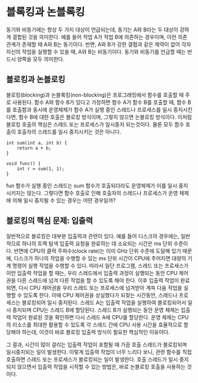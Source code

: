 # 블록킹과 논블록킹

동기와 비동기에는 항상 두 가지 대상이 언급되는데, 동기는 A와 B라는 두 대상이 강하게 결합된 것을 의미한다. 예를 들어 작업 A가 작업 B에 의존하는 경우이며, 이런 의존 관계가 존재할 때 A와 B는 동기이다. 반면, A와 B가 강한 결합과 같은 제약이 없어 각자 자신의 작업을 실행할 수 있을 때, A와 B는 비동기이다. 동기와 비동기를 언급할 때는 반드시 양쪽을 모두 의미한다. 

## 블로킹과 논블로킹
블로킹(blocking)과 논블록킹(non-blocking)은 프로그래밍에서 함수를 호출할 때 주로 사용된다. 함수 A와 함수 B가 있다고 가정하면 함수 A가 함수 B를 호출할 때, 함수 B를 호출함과 동시에 운영체제가 함수 A가 실행 중인 스레드나 프로세스를 일시 중지시킨다면, 함수 B에 대한 호출은 블로킹 방식이며, 그렇지 않으면 논블로킹 방식이다. 이처럼 블로킹 호출의 핵심은 스레드 또는 프로세스가 일시중지 되는것이다. 
물론 모두 함수 호출이 호출자의 스레드를 일시 중지시키는 것은 아니다. 
```
int sum(int a, int b) {
	return a + b;
}

void func() {
	int r = sum(1, 1);
}
```
fun 함수가 실행 중인 스레드는 sum 함수가 호출되더라도 운영체제가 이를 일시 중지시키지는 않는다. 그렇다면 함수 호출로 인해 호출자의 스레드나 프로세스가 운영 체제에 의해 일시 중지될 수 있는 경우는 어떤 경우일까?

## 블로킹의 핵심 문제: 입출력
일반적으로 블로킹은 대부분 입출력과 관련이 있다. 예를 들어 디스크의 경우에는, 일반적으로 하나의 트랙 탐색 입출력 요청을 완료하는 데 소요되는 시간은 ms 단위 수준이다. 반면에 CPU의 클럭 주파수(clock rate)는 이미 GHz 단위 수준에 도달해 있기 때문에, 디스크가 하나의 작업을 수행할 수 있는 ms 단위 시간이 CPU에 주어지면 대량의 기계 명령어 실행 작업을 수행할 수 있다. 따라서 일단 프로그램, 스레드 또는 프로세스가 이런 입출력 작업을 할 때는, 우리 스레드에서 입출력 과정이 실행되는 동안 CPU 제어권을 다른 스레드에 넘겨 다른 작업을 할 수 있도록 해야 한다. 이후 입출력 작업이 완료되면, 다시 CPU 제어권을 우리 스레드 또는 프로세스에 넘겨받아 계쏙 다음 작업을 실행할 수 있도록 한다. 이때 CPU 제어권을 상실했다가 되찾는 시간동안, 스레드나 프로세스는 블로킹되어 일시 중지된다. 스레드 A는 입출력 작업을 실행하여 블로킹되어서 일시 중지되며 CPU는 스레드 B에 할당된다. 스레드 B가 실행되는 동안 운영 체제는 입출력 작업이 완료된 것을 확인하면 다시 스레드 A에 CPU를 할당한다. 운영 체제는 CPU의 리소스를 최대한 활용할 수 있도록 각 스레드 간에 CPU 사용 시간을 효율적으로 할당해야 하는데, 이것이 바로 블로킹 입출력 방식이 필요한 핵심적인 이유이다. 

그 결과, 시간이 많이 걸리는 입출력 작업이 포함될 때 가끔 호출 스레드가 블로킹되며 일시중지되는 일이 발생한다. 이렇게 입출력 작업이 너무 느리다 보니, 관련 함수를 직접 호출하면 스레드 또는 프로세스가 블로킹되는 일이 발생한다. 호출 스레드가 일시 중지되지 않으면서 입출력 작업을 시작할 수 있는 방법은, 바로 논블로킹 호출을 사용하는 것이다. 
